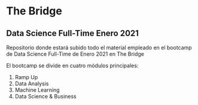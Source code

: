 # The Bridge
## Data Science Full-Time Enero 2021
Repositorio donde estará subido todo el material empleado en el bootcamp de Data Science Full-Time de Enero 2021 en The Bridge

El bootcamp se divide en cuatro módulos principales:
1. Ramp Up
2. Data Analysis
3. Machine Learning
4. Data Science & Business